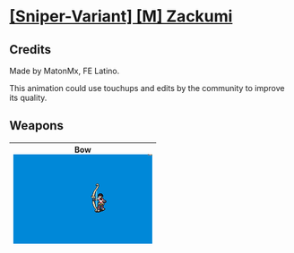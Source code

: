 # [\[Sniper-Variant\] \[M\] Zackumi](./)
## Credits

Made by MatonMx, FE Latino.

This animation could use touchups and edits by the community to improve its quality.

## Weapons

| <b>Bow</b><br/><img alt="Bow animation" src="./5.%20Bow/Bow.gif"/> |
| :---: |
